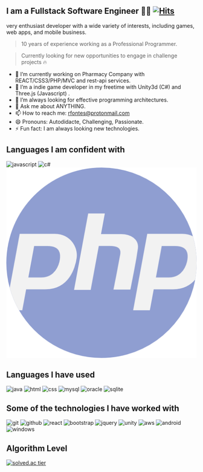 <!---![header](https://github.com/lowprofile-dev/rfontesdev/header.png?raw=true)-->


## I am a Fullstack Software Engineer  👨‍💻 [![Hits](https://hits.seeyoufarm.com/api/count/incr/badge.svg?url=https://github.com/lowprofile-dev&count_bg=%2379C83D&title_bg=%23555555&icon=&icon_color=%23E7E7E7&title=hits&edge_flat=false)](https://hits.seeyoufarm.com)

very enthusiast developer with a wide variety of interests, including games, web apps, and mobile business. 

> 10 years of experience working as a Professional Programmer.

> Currently looking for new opportunities to engage in challenge projects 🔥 

- 🔭 I’m currently working on Pharmacy Company with REACT/CSS3/PHP/MVC and rest-api services.
- 🌱 I’m a indie game developer in my freetime  with Unity3d (C#) and Three.js (Javascript) .
- 🤔 I’m always looking for effective programming architectures.
- 💬 Ask me about ANYTHING.
- 📫 How to reach me: rfontes@protonmail.com
- 😄 Pronouns: Autodidacte, Challenging, Passionate.
- ⚡ Fun fact:  I am always looking new technologies.

## Languages I am confident with

![javascript](https://user-images.githubusercontent.com/55977034/111595724-c2432780-880f-11eb-8329-1aa21767ee98.png)
![c#](https://user-images.githubusercontent.com/55977034/111595731-c2dbbe00-880f-11eb-94ed-5e8f0c1af6d1.png)
![php](https://raw.githubusercontent.com/lowprofile-dev/lowprofile-dev/main/logos/php.png)

## Languages I have used

![java](https://user-images.githubusercontent.com/55977034/111595723-c1aa9100-880f-11eb-970a-499c03659979.png)
![html](https://user-images.githubusercontent.com/55977034/111595722-c1aa9100-880f-11eb-846d-a4fc4c897df3.png)
![css](https://user-images.githubusercontent.com/55977034/111595721-c111fa80-880f-11eb-80f5-86636897c373.png)
![mysql](https://user-images.githubusercontent.com/55977034/111595726-c2432780-880f-11eb-92e2-2a9b853f0c82.png)
![oracle](https://user-images.githubusercontent.com/55977034/111595727-c2432780-880f-11eb-860c-0642925dd276.png)
![sqlite](https://user-images.githubusercontent.com/55977034/111596537-9f654300-8810-11eb-91d4-3a3496959255.png)

## Some of the technologies I have worked with

![git](https://user-images.githubusercontent.com/55977034/111595894-f0286c00-880f-11eb-9056-e0f8c616b09e.png)
![github](https://user-images.githubusercontent.com/55977034/111595897-f0c10280-880f-11eb-8597-4cbf63f87e52.png)
![react](https://user-images.githubusercontent.com/55977034/111595907-f1f22f80-880f-11eb-8a93-8a13af2c1de7.png)
![bootstrap](https://user-images.githubusercontent.com/55977034/111611852-3dacd500-8820-11eb-9003-04944e49e2da.png)
![jquery](https://user-images.githubusercontent.com/55977034/111595900-f0c10280-880f-11eb-8155-b3e6821c770d.png)
![unity](https://user-images.githubusercontent.com/55977034/111595911-f1f22f80-880f-11eb-8d15-bb353962f5ac.png)
![aws](https://user-images.githubusercontent.com/55977034/111596436-8066b100-8810-11eb-959b-578ee3e5285b.png)
![android](https://user-images.githubusercontent.com/55977034/111596691-c6bc1000-8810-11eb-8671-663c19f42846.png)
![windows](https://user-images.githubusercontent.com/55977034/111596747-d89db300-8810-11eb-9ccd-1f6945de89d1.png)


## Algorithm Level

[![solved.ac tier](http://mazassumnida.wtf/api/generate_badge?boj=rlwjd1504)](https://solved.ac/rlwjd1504)

<!--
**Lowprofile-dev/Lowprofile-dev** is a ✨ _special_ ✨ repository because its `README.md` (this file) appears on your GitHub profile.

Here are some ideas to get you started:

- 🔭 I’m currently working on Pharmacy Company with REACT/CSS3/PHP/MVC and rest-api services.
- 🌱 I’m a indie game developer in my freetime  with Unity3d (C#) and Three.js (Javascript) .
- 🤔 I’m always looking for effective programming architectures.
- 💬 Ask me about ANYTHING.
- 📫 How to reach me: rfontes@protonmail.com
- 😄 Pronouns: Autodidacte, Challenging, Pssionate.
- ⚡ Fun fact: I am always looking new technologies.
-->
